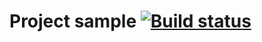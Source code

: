 # Project sample [![Build status](https://ci.appveyor.com/api/projects/status/hwjl4yshj7p4ieeq?svg=true)](https://ci.appveyor.com/project/ivashatunova/selenide)